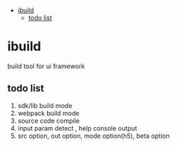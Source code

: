 <!-- START doctoc generated TOC please keep comment here to allow auto update -->
<!-- DON'T EDIT THIS SECTION, INSTEAD RE-RUN doctoc TO UPDATE -->

- [ibuild](#ibuild)
  - [todo list](#todo-list)

<!-- END doctoc generated TOC please keep comment here to allow auto update -->

# ibuild

build tool for ui framework

## todo list

1. sdk/lib build mode
2. webpack build mode
3. source code compile
4. input param detect , help console output
5. src option, out option, mode option(h5), beta option
